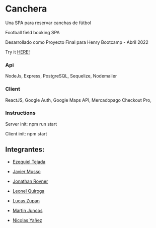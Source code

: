 <h1>Canchera</h1>

<p>Una SPA para reservar canchas de fútbol</p>
<p>Football field booking SPA</p>
<P>Desarrollado como Proyecto Final para Henry Bootcamp - Abril 2022</p>

<p>Try it <a href="https://canchera.vercel.app">HERE!</a></p> 

<h3>Api</h3>
<p>NodeJs, Express, PostgreSQL, Sequelize, Nodemailer</p>

<h3>Client</h3>
<p>ReactJS, Google Auth, Google Maps API, Mercadopago Checkout Pro, </p>

<h3>Instructions</h3>

<p>Server init: npm run start</p>
<p>Client init: npm start</p>


<h2>Integrantes:</h2>

- <a href='https://github.com/EzeTP'>Ezequiel Tejada</a>

- <a href='https://github.com/JavierMusso'>Javier Musso</a>

- <a href='https://github.com/jonrovner'>Jonathan Rovner</a>

- <a href='https://github.com/leo10-kz'>Leonel Quiroga</a>

- <a href='https://github.com/LucasZupan'>Lucas Zupan</a>

- <a href='https://github.com/martinjuncos'>Martin Juncos</a>

- <a href='https://github.com/NicoYanez9621'>Nicolas Yañez</a>
